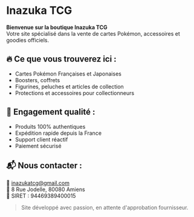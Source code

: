# Inazuka TCG

**Bienvenue sur la boutique Inazuka TCG**  
Votre site spécialisé dans la vente de cartes Pokémon, accessoires et goodies officiels.

## 🔥 Ce que vous trouverez ici :
- Cartes Pokémon Françaises et Japonaises
- Boosters, coffrets
- Figurines, peluches et articles de collection
- Protections et accessoires pour collectionneurs

## 🚚 Engagement qualité :
- Produits 100% authentiques
- Expédition rapide depuis la France
- Support client réactif
- Paiement sécurisé

## 📬 Nous contacter :
📧 inazukatcg@gmail.com  
📍 8 Rue Jodelle, 80080 Amiens  
🧾 SIRET : 94469389400015

> Site développé avec passion, en attente d'approbation fournisseur.
